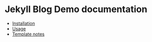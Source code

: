 # Jekyll Blog Demo documentation

- [Installation](installation.md)
- [Usage](usage.md)
- [Template notes](template-notes/)

